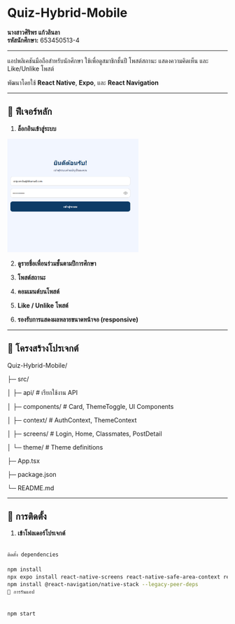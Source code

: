 # Quiz-Hybrid-Mobile

**นางสาวศิริพร แก้วลินลา**  
**รหัสนักศึกษา:** 653450513-4

---
แอปพลิเคชันมือถือสำหรับนักศึกษา ใช้เพื่อดูสมาชิกชั้นปี โพสต์สถานะ แสดงความคิดเห็น และ Like/Unlike โพสต์  

พัฒนาโดยใช้ **React Native**, **Expo**, และ **React Navigation**

---

## 🔹 ฟีเจอร์หลัก

1. **ล็อกอินเข้าสู่ระบบ**
<img src="./assets/1.png" alt="Login Screen" width="300"/>

2. **ดูรายชื่อเพื่อนร่วมชั้นตามปีการศึกษา**
   

3. **โพสต์สถานะ**

4. **คอมเมนต์บนโพสต์**

5. **Like / Unlike โพสต์**

6. **รองรับการแสดงผลหลายขนาดหน้าจอ (responsive)**

---

## 🔹 โครงสร้างโปรเจกต์

Quiz-Hybrid-Mobile/

├─ src/

│ ├─ api/ # เรียกใช้งาน API

│ ├─ components/ # Card, ThemeToggle, UI Components

│ ├─ context/ # AuthContext, ThemeContext

│ ├─ screens/ # Login, Home, Classmates, PostDetail

│ └─ theme/ # Theme definitions

├─ App.tsx 

├─ package.json

└─ README.md



---

## 🔹 การติดตั้ง

1. **เข้าโฟลเดอร์โปรเจกต์**

```bash

ติดตั้ง dependencies

npm install 
npx expo install react-native-screens react-native-safe-area-context react-native-gesture-handler
npm install @react-navigation/native-stack --legacy-peer-deps
🔹 การรันแอป


npm start  




